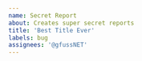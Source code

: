 ```yaml
---
name: Secret Report
about: Creates super secret reports
title: 'Best Title Ever'
labels: bug
assignees: '@gfussNET'
---
```



